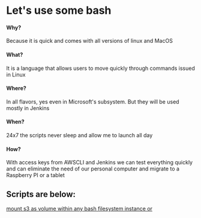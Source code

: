 # Let's use some bash



#### Why?
Because it is quick and comes with all versions of linux and MacOS


#### What?
It is a language that allows users to move quickly through commands issued in Linux

#### Where?
In all flavors, yes even in Microsoft's subsystem.  But they will be used mostly in Jenkins


#### When?
24x7 the scripts never sleep and allow me to launch all day 

#### How?
With access keys from AWSCLI and Jenkins we can test everything quickly and can eliminate the need of our personal computer and migrate to a Raspberry PI or a tablet


## Scripts are below:

[mount s3 as volume within any bash filesystem instance or ]()